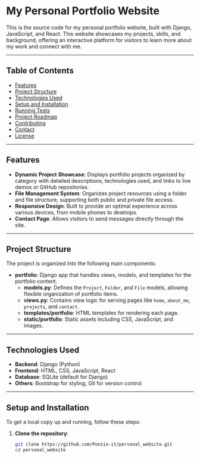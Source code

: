 # My Personal Portfolio Website

This is the source code for my personal portfolio website, built with Django, JavaScript, and React. This website showcases my projects, skills, and background, offering an interactive platform for visitors to learn more about my work and connect with me.

---

## Table of Contents

- [Features](#features)
- [Project Structure](#project-structure)
- [Technologies Used](#technologies-used)
- [Setup and Installation](#setup-and-installation)
- [Running Tests](#running-tests)
- [Project Roadmap](#project-roadmap)
- [Contributing](#contributing)
- [Contact](#contact)
- [License](#license)

---

## Features

- **Dynamic Project Showcase**: Displays portfolio projects organized by category with detailed descriptions, technologies used, and links to live demos or GitHub repositories.
- **File Management System**: Organizes project resources using a folder and file structure, supporting both public and private file access.
- **Responsive Design**: Built to provide an optimal experience across various devices, from mobile phones to desktops.
- **Contact Page**: Allows visitors to send messages directly through the site.

---

## Project Structure

The project is organized into the following main components:

- **portfolio**: Django app that handles views, models, and templates for the portfolio content.
  - **models.py**: Defines the `Project`, `Folder`, and `File` models, allowing flexible organization of portfolio items.
  - **views.py**: Contains view logic for serving pages like `home`, `about_me`, `projects`, and `contact`.
  - **templates/portfolio**: HTML templates for rendering each page.
  - **static/portfolio**: Static assets including CSS, JavaScript, and images.

---

## Technologies Used

- **Backend**: Django (Python)
- **Frontend**: HTML, CSS, JavaScript, React
- **Database**: SQLite (default for Django)
- **Others**: Bootstrap for styling, Git for version control

---

## Setup and Installation

To get a local copy up and running, follow these steps:

1. **Clone the repository**:
   ```bash
   git clone https://github.com/Ponzio-it/personal_website.git
   cd personal_website
